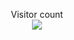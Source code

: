 <p align="center"> 
  Visitor count<br>
  <img src="https://profile-counter.glitch.me/icedborn/count.svg" />
</p>
